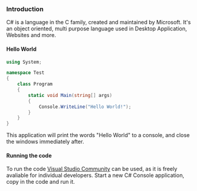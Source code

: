 ### Introduction
C# is a language in the C family, created and maintained by Microsoft. It's an object oriented, multi purpose language used in Desktop Application, Websites and more.
#### Hello World
```csharp
using System;

namespace Test
{
    class Program
    {
        static void Main(string[] args)
        {
            Console.WriteLine("Hello World!");
        }
    }
}
```
This application will print the words "Hello World" to a console, and close the windows immediately after.
#### Running the code
To run the code [Visual Studio Community](https://visualstudio.microsoft.com/vs/community/) can be used, as it is freely avaliable for individual developers. Start a new C# Console application, copy in the code and run it.